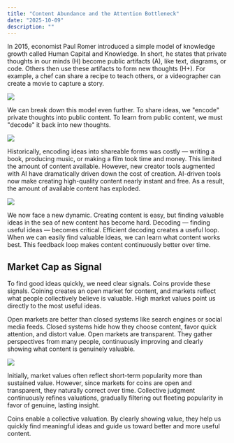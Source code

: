 ```yaml
---
title: "Content Abundance and the Attention Bottleneck"
date: "2025-10-09"
description: ""
---
```



In 2015, economist Paul Romer introduced a simple model of knowledge growth called Human Capital and Knowledge. In short, he states that private thoughts in our minds (H) become public artifacts (A), like text, diagrams, or code. Others then use these artifacts to form new thoughts (H+). For example, a chef can share a recipe to teach others, or a videographer can create a movie to capture a story.

![](/img/caab1.png)

We can break down this model even further. To share ideas, we "encode" private thoughts into public content. To learn from public content, we must "decode" it back into new thoughts.

![](/img/caab2.png)

Historically, encoding ideas into shareable forms was costly — writing a book, producing music, or making a film took time and money. This limited the amount of content available. However, new creator tools augmented with AI have dramatically driven down the cost of creation. AI-driven tools now make creating high-quality content nearly instant and free. As a result, the amount of available content has exploded.

![](/img/caab3.png)

We now face a new dynamic. Creating content is easy, but finding valuable ideas in the sea of new content has become hard. Decoding — finding useful ideas — becomes critical. Efficient decoding creates a useful loop. When we can easily find valuable ideas, we can learn what content works best. This feedback loop makes content continuously better over time.

## Market Cap as Signal

To find good ideas quickly, we need clear signals. Coins provide these signals. Coining creates an open market for content, and markets reflect what people collectively believe is valuable. High market values point us directly to the most useful ideas.

Open markets are better than closed systems like search engines or social media feeds. Closed systems hide how they choose content, favor quick attention, and distort value. Open markets are transparent. They gather perspectives from many people, continuously improving and clearly showing what content is genuinely valuable.

![](/img/caab4.png)

Initially, market values often reflect short-term popularity more than sustained value. However, since markets for coins are open and transparent, they naturally correct over time. Collective judgment continuously refines valuations, gradually filtering out fleeting popularity in favor of genuine, lasting insight.

Coins enable a collective valuation. By clearly showing value, they help us quickly find meaningful ideas and guide us toward better and more useful content.
